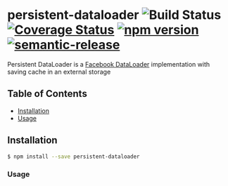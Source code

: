 # persistent-dataloader ![Build Status](https://github.com/floydspace/persistent-dataloader/workflows/Release/badge.svg) [![Coverage Status](https://coveralls.io/repos/github/floydspace/persistent-dataloader/badge.svg?branch=master)](https://coveralls.io/github/floydspace/persistent-dataloader?branch=master) [![npm version](https://badge.fury.io/js/persistent-dataloader.svg)](https://badge.fury.io/js/persistent-dataloader) [![semantic-release](https://img.shields.io/badge/%20%20%F0%9F%93%A6%F0%9F%9A%80-semantic--release-e10079.svg)](https://github.com/semantic-release/semantic-release)

Persistent DataLoader is a [Facebook DataLoader](https://github.com/graphql/dataloader) implementation with saving cache in an external storage

## Table of Contents
- [Installation](#installation)
- [Usage](#usage)

## Installation

```bash
$ npm install --save persistent-dataloader
```

### Usage

